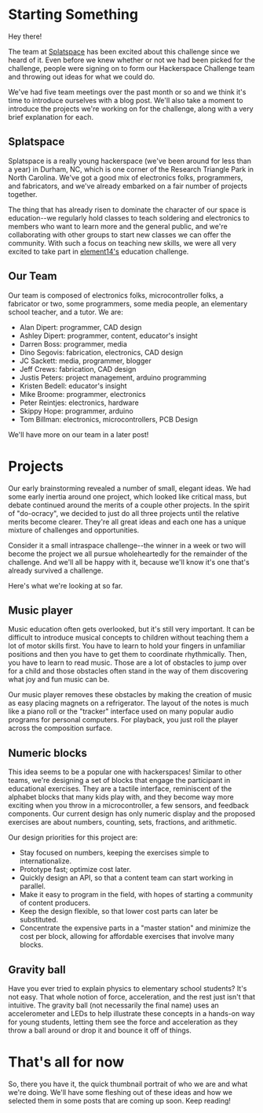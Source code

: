 <!--
post#: 1
summary: intro post
-->

# Starting Something

Hey there! 

The team at [Splatspace][splatspace] has been excited about this challenge since we heard of it. Even before we knew whether or not we had been picked for the challenge, people were signing on to form our Hackerspace Challenge team and throwing out ideas for what we could do.

We've had five team meetings over the past month or so and we think it's time to introduce ourselves with a blog post. We'll also take a moment to introduce the projects we're working on for the challenge, along with a very brief explanation for each.

## Splatspace

Splatspace is a really young hackerspace (we've been around for less than a year) in Durham, NC, which is one corner of the Research Triangle Park in North Carolina. We've got a good mix of electronics folks, programmers, and fabricators, and we've already embarked on a fair number of projects together.

The thing that has already risen to dominate the character of our space is education--we regularly hold classes to teach soldering and electronics to members who want to learn more and the general public, and we're collaborating with other groups to start new classes we can offer the community. With such a focus on teaching new skills, we were all very excited to take part in [element14's][element14] education challenge.

## Our Team

Our team is composed of electronics folks, microcontroller folks, a fabricator or two, some programmers, some media people, an elementary school teacher, and a tutor. We are:

* Alan Dipert: programmer, CAD design
* Ashley Dipert: programmer, content, educator's insight
* Darren Boss: programmer, media
* Dino Segovis: fabrication, electronics, CAD design
* JC Sackett: media, programmer, blogger
* Jeff Crews: fabrication, CAD design
* Justis Peters: project management, arduino programming 
* Kristen Bedell: educator's insight
* Mike Broome: programmer, electronics
* Peter Reintjes: electronics, hardware
* Skippy Hope: programmer, arduino
* Tom Billman: electronics, microcontrollers, PCB Design

We'll have more on our team in a later post!

# Projects

Our early brainstorming revealed a number of small, elegant ideas. We had some early inertia around one project, which looked like critical mass, but debate continued around the merits of a couple other projects. In the spirit of "do-ocracy", we decided to just do all three projects until the relative merits become clearer. They're all great ideas and each one has a unique mixture of challenges and opportunities.

Consider it a small intraspace challenge--the winner in a week or two will become the project we all pursue wholeheartedly for the remainder of the challenge. And we'll all be happy with it, because we'll know it's one that's already survived a challenge.

Here's what we're looking at so far.

## Music player

Music education often gets overlooked, but it's still very important. It can be difficult to introduce musical concepts to children without teaching them a lot of motor skills first. You have to learn to hold your fingers in unfamiliar positions and then you have to get them to coordinate rhythmically. Then, you have to learn to read music. Those are a lot of obstacles to jump over for a child and those obstacles often stand in the way of them discovering what joy and fun music can be.

Our music player removes these obstacles by making the creation of music as easy placing magnets on a refrigerator. The layout of the notes is much like a piano roll or the "tracker" interface used on many popular audio programs for personal computers. For playback, you just roll the player across the composition surface.

## Numeric blocks

This idea seems to be a popular one with hackerspaces! Similar to other teams, we're designing a set of blocks that engage the participant in educational exercises. They are a tactile interface, reminiscent of the alphabet blocks that many kids play with, and they become way more exciting when you throw in a microcontroller, a few sensors, and feedback components. Our current design has only numeric display and the proposed exercises are about numbers, counting, sets, fractions, and arithmetic.

Our design priorities for this project are:

* Stay focused on numbers, keeping the exercises simple to internationalize.
* Prototype fast; optimize cost later.
* Quickly design an API, so that a content team can start working in parallel.
* Make it easy to program in the field, with hopes of starting a community of content producers.
* Keep the design flexible, so that lower cost parts can later be substituted.
* Concentrate the expensive parts in a "master station" and minimize the cost per block, allowing for affordable exercises that involve many blocks.

## Gravity ball

Have you ever tried to explain physics to elementary school students? It's not easy. That whole notion of force, acceleration, and the rest just isn't that intuitive. The gravity ball (not necessarily the final name) uses an accelerometer and LEDs to help illustrate these concepts in a hands-on way for young students, letting them see the force and acceleration as they throw a ball around or drop it and bounce it off of things.

# That's all for now

So, there you have it, the quick thumbnail portrait of who we are and what we're doing. We'll have some fleshing out of these ideas and how we selected them in some posts that are coming up soon. Keep reading!

<!-- links -->
[splatspace]: http://splatspace.org "Splatspace, Durham's Makerspace"
[element14]: http://element14.com "Design Engineer Community"
